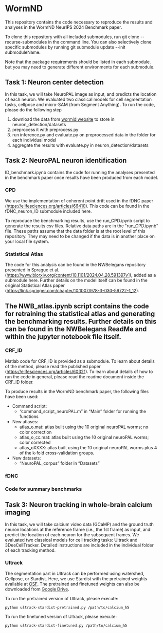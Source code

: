 # WormND
This repository contains the code necessary to reproduce the results and analyses in the WormND NeurIPS 2024 Benchmark paper.

To clone this repository with all included submodules, run git clone --recurse-submodules in the command line. You can also selectively clone specific submodules by running git submodule update --init submoduleName. 

Note that the package requirements should be listed in each submodule, but you may need to generate different environments for each submodule.

## Task 1: Neuron center detection 

In this task, we will take NeuroPAL image as input, and predicts the location of each neuron. We evaluated two classical models for cell segmentation tasks, cellpose and micro-SAM (from Segment Anything). To run the code, please do the following step

1. download the data from [wormid website](https://www.wormid.org/datasets) to store in neuron_detection/datasets
2. preprocess it with preprocess.py
3. run inference.py and evaluate.py on preprocessed data in the folder for each individual model
4. aggregate the results with evaluate.py in neuron_detection/datasets

## Task 2: NeuroPAL neuron identification

ID_benchmark.ipynb contains the code for running the analyses presented in the benchmark paper once results have been produced from each model.

### CPD
  We use the implementation of coherent point drift used in the fDNC paper (https://elifesciences.org/articles/66410). This code can be found in the fDNC_neuron_ID submodule included here.  

To reproduce the benchmarking results, use the run_CPD.ipynb script to generate the results csv files. Relative data paths are in the "run_CPD.ipynb" file. These paths assume that the data folder is at the root level of this repository. They may need to be changed if the data is in another place on your local file system.


### Statistical Atlas
  The code for this analysis can be found in the NWBelegans repository presented in Sprague et al. (https://www.biorxiv.org/content/10.1101/2024.04.28.591397v1), added as a submodule here. Further details on the model itself can be found in the original Statistical Atlas paper (https://link.springer.com/chapter/10.1007/978-3-030-59722-1_12).

The NWB_atlas.ipynb script contains the code for retraining the statistical atlas and generating the benchmarking results. Further details on this can be found in the NWBelegans ReadMe and within the jupyter notebook file itself.
- 

### CRF_ID
  Matlab code for CRF_ID is provided as a submodule. To learn about details of the method, please read the published paper (https://elifesciences.org/articles/60321). To learn about details of how to run the code in general, please read the readme document inside the CRF_ID folder.

To produce results in the WormND benchmark paper, the following files have been used:
- Command script:
    - “command_script_neuroPAL.m” in “Main” folder for running the functions 
- New atlases: 
    - atlas_o.mat: atlas built using the 10 original neuroPAL worms; no color correction
    - atlas_o_cc.mat: atlas built using the 10 original neuroPAL worms; color corrected
    - atlas_oXXXX: atlas built using the 10 original neuroPAL worms plus 4 of the k-fold cross-validation groups.
- New datasets:
    - “NeuroPAL_corpus” folder in “Datasets”
 
### fDNC

### Code for summary benchmarks

## Task 3: Neuron tracking in whole-brain calcium imaging

In this task, we will take calcium video data (GCaMP) and the ground truth neuron locations at the reference frame (i.e., the 1st frame) as input, and predict the location of each neuron for the subsequent frames. We evaluated two classical models for cell tracking tasks: Ultrack and 3DeeCellTracker. Detailed instructions are included in the individual folder of each tracking method.

### Ultrack

The segmentation part in Ultrack can be performed using watershed, Cellpose, or Stardist. Here, we use Stardist with the pretrained weights available at [OSF](https://osf.io/pgr95/). The pretrained and finetuned weights can also be downloaded from [Google Drive](https://drive.google.com/drive/folders/15mRWmyQd7sy58BETUSrmaSb-QD6f8GYY?usp=sharing).

To run the pretrained version of Ultrack, please execute:

```console
python ultrack-stardist-pretrained.py /path/to/calcium_h5
```


To run the finetuned version of Ultrack, please execute:

```console
python ultrack-stardist-finetuned.py /path/to/calcium_h5
```


